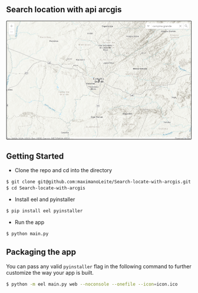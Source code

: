 ## Search location with api arcgis

![Formulário](screenshot.png)

## Getting Started

- Clone the repo and cd into the directory

```bash
$ git clone git@github.com:maximanoLeite/Search-locate-with-arcgis.git
$ cd Search-locate-with-arcgis
```

- Install eel and pyinstaller

```sh
$ pip install eel pyinstaller
```

- Run the app

```sh
$ python main.py
```

## Packaging the app

You can pass any valid `pyinstaller` flag in the following command to further customize the way your app is built.

```sh
$ python -m eel main.py web --noconsole --onefile --icon=icon.ico
```
